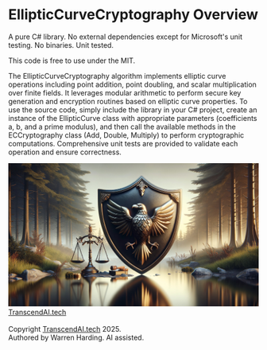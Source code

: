 # EllipticCurveCryptography Overview

A pure C# library. No external dependencies except for Microsoft's unit testing. No binaries. Unit tested.

This code is free to use under the MIT.

The EllipticCurveCryptography algorithm implements elliptic curve operations including point addition, point doubling, and scalar multiplication over finite fields. It leverages modular arithmetic to perform secure key generation and encryption routines based on elliptic curve properties. To use the source code, simply include the library in your C# project, create an instance of the EllipticCurve class with appropriate parameters (coefficients a, b, and a prime modulus), and then call the available methods in the ECCryptography class (Add, Double, Multiply) to perform cryptographic computations. Comprehensive unit tests are provided to validate each operation and ensure correctness.

![AI Image](aiimage.jpg)
[TranscendAI.tech](https://TranscendAI.tech)<br>
<br>
Copyright [TranscendAI.tech](https://TranscendAI.tech) 2025.</br>
Authored by Warren Harding. AI assisted.